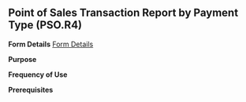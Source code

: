 ## Point of Sales Transaction Report by Payment Type (PSO.R4)
<PageHeader />

**Form Details**
[Form Details](../PSO-R4-1/README.md)

**Purpose**

**Frequency of Use**

**Prerequisites**

<badge text= "Version 8.10.57 " vertical="middle" />

<PageFooter />

